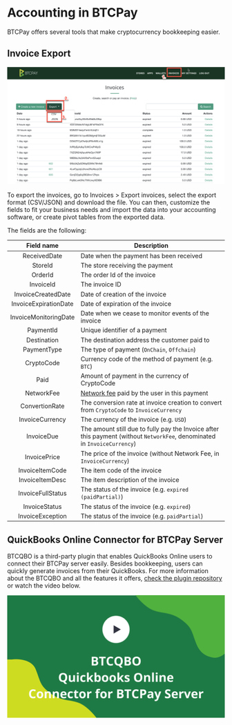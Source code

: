 # Accounting in BTCPay

BTCPay offers several tools that make cryptocurrency bookkeeping easier.

## Invoice Export
![Invoice exporting in BTCPay](img/BTCPayInvoiceExport.png)

To export the invoices, go to Invoices > Export invoices, select the export format (CSV/JSON) and download the file. You can then, customize the fields to fit your business needs and import the data into your accounting software, or create pivot tables from the exported data.

The fields are the following:

| Field name  |  Description |
|:-:|---|
| ReceivedDate  | Date when the payment has been received  |
| StoreId |  The store receiving the payment |
| OrderId  | The order Id of the invoice  |
| InvoiceId  | The invoice ID |
| InvoiceCreatedDate  | Date of creation of the invoice |
| InvoiceExpirationDate  | Date of expiration of the invoice |
| InvoiceMonitoringDate  | Date when we cease to monitor events of the invoice |
| PaymentId | Unique identifier of a payment |
| Destination | The destination address the customer paid to |
| PaymentType | The type of payment (`OnChain`, `Offchain`) |
| CryptoCode | Currency code of the method of payment (e.g. `BTC`) |
| Paid | Amount of payment in the currency of CryptoCode |
| NetworkFee | [Network fee](FAQ/FAQ-Stores.md#add-network-fee-to-invoice-vary-with-mining-fees) paid by the user in this payment |
| ConvertionRate | The conversion rate at invoice creation to convert from `CryptoCode` to `InvoiceCurrency` |
| InvoiceCurrency | The currency of the invoice (e.g. `USD`) |
| InvoiceDue | The amount still due to fully pay the Invoice after this payment (without `NetworkFee`, denominated in `InvoiceCurrency`) |
| InvoicePrice | The price of the invoice (without Network Fee, in `InvoiceCurrency`) |
| InvoiceItemCode | The item code of the invoice |
| InvoiceItemDesc | The item description of the invoice |
| InvoiceFullStatus | The status of the invoice (e.g. `expired (paidPartial)`) |
| InvoiceStatus | The status of the invoice (e.g. `expired`) |
| InvoiceException | The status of the invoice (e.g. `paidPartial`) |

## QuickBooks Online Connector for BTCPay Server
BTCQBO is a third-party plugin that enables QuickBooks Online users to connect their BTCPay server easily. Besides bookkeeping, users can quickly generate invoices from their QuickBooks. For more information about the BTCQBO and all the features it offers, [check the plugin repository](https://github.com/JeffVandrewJr/btcqbo) or watch the video below.

[![BTCPay QuickBooks](img/thumbnails/BTCPayServerBTCQBOQuickbooks.png)](https://www.youtube.com/watch?v=srgwL9ozg6c "BTCPay QuickBooks")

